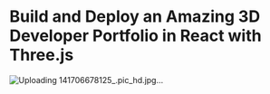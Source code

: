 # Build and Deploy an Amazing 3D Developer Portfolio in React with Three.js


![Uploading 141706678125_.pic_hd.jpg…]()
